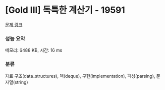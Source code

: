 # [Gold III] 독특한 계산기 - 19591 

[문제 링크](https://www.acmicpc.net/problem/19591) 

### 성능 요약

메모리: 6488 KB, 시간: 16 ms

### 분류

자료 구조(data_structures), 덱(deque), 구현(implementation), 파싱(parsing), 문자열(string)


